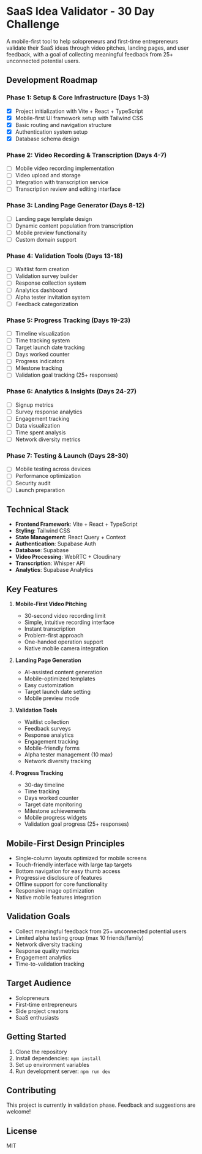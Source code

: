 # SaaS Idea Validator - 30 Day Challenge

A mobile-first tool to help solopreneurs and first-time entrepreneurs validate their SaaS ideas through video pitches, landing pages, and user feedback, with a goal of collecting meaningful feedback from 25+ unconnected potential users.

## Development Roadmap

### Phase 1: Setup & Core Infrastructure (Days 1-3)
- [x] Project initialization with Vite + React + TypeScript
- [x] Mobile-first UI framework setup with Tailwind CSS
- [x] Basic routing and navigation structure
- [x] Authentication system setup
- [x] Database schema design

### Phase 2: Video Recording & Transcription (Days 4-7)
- [ ] Mobile video recording implementation
- [ ] Video upload and storage
- [ ] Integration with transcription service
- [ ] Transcription review and editing interface

### Phase 3: Landing Page Generator (Days 8-12)
- [ ] Landing page template design
- [ ] Dynamic content population from transcription
- [ ] Mobile preview functionality
- [ ] Custom domain support

### Phase 4: Validation Tools (Days 13-18)
- [ ] Waitlist form creation
- [ ] Validation survey builder
- [ ] Response collection system
- [ ] Analytics dashboard
- [ ] Alpha tester invitation system
- [ ] Feedback categorization

### Phase 5: Progress Tracking (Days 19-23)
- [ ] Timeline visualization
- [ ] Time tracking system
- [ ] Target launch date tracking
- [ ] Days worked counter
- [ ] Progress indicators
- [ ] Milestone tracking
- [ ] Validation goal tracking (25+ responses)

### Phase 6: Analytics & Insights (Days 24-27)
- [ ] Signup metrics
- [ ] Survey response analytics
- [ ] Engagement tracking
- [ ] Data visualization
- [ ] Time spent analysis
- [ ] Network diversity metrics

### Phase 7: Testing & Launch (Days 28-30)
- [ ] Mobile testing across devices
- [ ] Performance optimization
- [ ] Security audit
- [ ] Launch preparation

## Technical Stack

- **Frontend Framework**: Vite + React + TypeScript
- **Styling**: Tailwind CSS
- **State Management**: React Query + Context
- **Authentication**: Supabase Auth
- **Database**: Supabase
- **Video Processing**: WebRTC + Cloudinary
- **Transcription**: Whisper API
- **Analytics**: Supabase Analytics

## Key Features

1. **Mobile-First Video Pitching**
   - 30-second video recording limit
   - Simple, intuitive recording interface
   - Instant transcription
   - Problem-first approach
   - One-handed operation support
   - Native mobile camera integration

2. **Landing Page Generation**
   - AI-assisted content generation
   - Mobile-optimized templates
   - Easy customization
   - Target launch date setting
   - Mobile preview mode

3. **Validation Tools**
   - Waitlist collection
   - Feedback surveys
   - Response analytics
   - Engagement tracking
   - Mobile-friendly forms
   - Alpha tester management (10 max)
   - Network diversity tracking

4. **Progress Tracking**
   - 30-day timeline
   - Time tracking
   - Days worked counter
   - Target date monitoring
   - Milestone achievements
   - Mobile progress widgets
   - Validation goal progress (25+ responses)

## Mobile-First Design Principles

- Single-column layouts optimized for mobile screens
- Touch-friendly interface with large tap targets
- Bottom navigation for easy thumb access
- Progressive disclosure of features
- Offline support for core functionality
- Responsive image optimization
- Native mobile features integration

## Validation Goals

- Collect meaningful feedback from 25+ unconnected potential users
- Limited alpha testing group (max 10 friends/family)
- Network diversity tracking
- Response quality metrics
- Engagement analytics
- Time-to-validation tracking

## Target Audience

- Solopreneurs
- First-time entrepreneurs
- Side project creators
- SaaS enthusiasts

## Getting Started

1. Clone the repository
2. Install dependencies: `npm install`
3. Set up environment variables
4. Run development server: `npm run dev`

## Contributing

This project is currently in validation phase. Feedback and suggestions are welcome!

## License

MIT